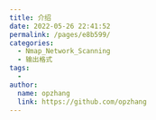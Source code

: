 ```yaml
---
title: 介绍
date: 2022-05-26 22:41:52
permalink: /pages/e8b599/
categories:
  - Nmap_Network_Scanning
  - 输出格式
tags:
  - 
author: 
  name: opzhang
  link: https://github.com/opzhang
---
```


